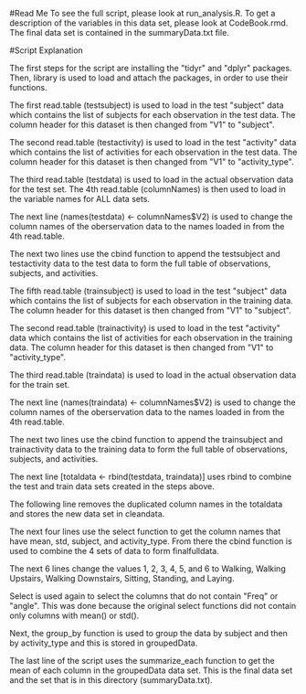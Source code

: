 #Read Me
To see the full script, please look at run_analysis.R.  To get a description of the variables in this data set, please look at CodeBook.rmd.  The final data set is contained in the summaryData.txt file.

#Script Explanation

The first steps for the script are installing the "tidyr" and "dplyr" packages. Then, library is used to load and attach the packages, in order to use their functions.

The first read.table (testsubject) is used to load in the test "subject" data which contains the list of subjects for each observation in the test data. The column header for this dataset is then changed from "V1" to "subject".

The second read.table (testactivity) is used to load in the test "activity" data which contains the list of activities for each observation in the test data. The column header for this dataset is then changed from "V1" to "activity_type".

The third read.table (testdata) is used to load in the actual observation data for the test set.  The 4th read.table (columnNames) is then used to load in the variable names for ALL data sets.

The next line (names(testdata) <- columnNames$V2) is used to change the column names of the oberservation data to the names loaded in from the 4th read.table.

The next two lines use the cbind function to append the testsubject and testactivity data to the test data to form the full table of observations, subjects, and activities.

The fifth read.table (trainsubject) is used to load in the test "subject" data which contains the list of subjects for each observation in the training data. The column header for this dataset is then changed from "V1" to "subject".

The second read.table (trainactivity) is used to load in the test "activity" data which contains the list of activities for each observation in the training data. The column header for this dataset is then changed from "V1" to "activity_type".

The third read.table (traindata) is used to load in the actual observation data for the train set.

The next line (names(traindata) <- columnNames$V2) is used to change the column names of the oberservation data to the names loaded in from the 4th read.table.

The next two lines use the cbind function to append the trainsubject and trainactivity data to the training data to form the full table of observations, subjects, and activities.

The next line [totaldata <- rbind(testdata, traindata)] uses rbind to combine the test and train data sets created in the steps above.

The following line removes the duplicated column names in the totaldata and stores the new data set in cleandata.

The next four lines use the select function to get the column names that have mean, std, subject, and activity_type.  From there the cbind function is used to combine the 4 sets of data to form finalfulldata.

The next 6 lines change the values 1, 2, 3, 4, 5, and 6 to Walking, Walking Upstairs, Walking Downstairs, Sitting, Standing, and Laying.

Select is used again to select the columns that do not contain "Freq" or "angle".  This was done because the original select functions did not contain only columns with mean() or std().  

Next, the group_by function is used to group the data by subject and then by activity_type and this is stored in groupedData.

The last line of the script uses the summarize_each function to get the mean of each column in the groupedData data set.  This is the final data set and the set that is in this directory (summaryData.txt).









